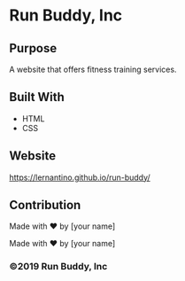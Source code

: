 # Run Buddy, Inc

## Purpose

A website that offers fitness training services.

## Built With

- HTML
- CSS

## Website

https://lernantino.github.io/run-buddy/

## Contribution

Made with ❤️ by [your name]

Made with ❤️ by [your name]

### ©️2019 Run Buddy, Inc
